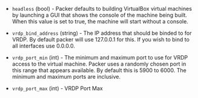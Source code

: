 <!-- Code generated from the comments of the RunConfig struct in builder/virtualbox/common/run_config.go; DO NOT EDIT MANUALLY -->

-   `headless` (bool) - Packer defaults to building VirtualBox virtual
    machines by launching a GUI that shows the console of the machine
    being built. When this value is set to true, the machine will start
    without a console.
    
-   `vrdp_bind_address` (string) - The IP address that should be
    binded to for VRDP. By default packer will use 127.0.0.1 for this. If you
    wish to bind to all interfaces use 0.0.0.0.
    
-   `vrdp_port_min` (int) - The minimum and maximum port
    to use for VRDP access to the virtual machine. Packer uses a randomly chosen
    port in this range that appears available. By default this is 5900 to
    6000. The minimum and maximum ports are inclusive.
    
-   `vrdp_port_max` (int) - VRDP Port Max